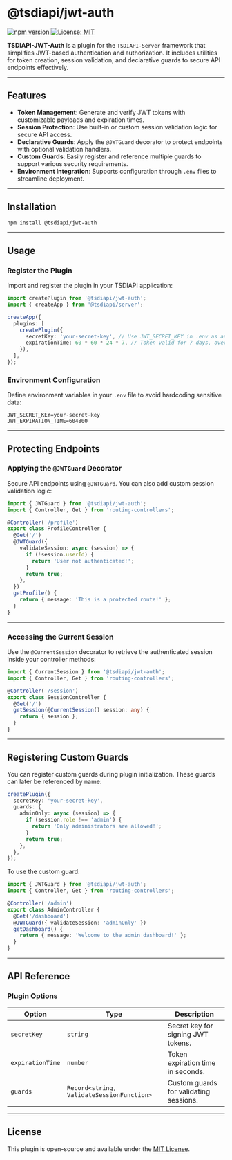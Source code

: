 # @tsdiapi/jwt-auth

[![npm version](https://badge.fury.io/js/%40tsdiapi%2Fjwt-auth.svg)](https://badge.fury.io/js/%40tsdiapi%2Fjwt-auth)
[![License: MIT](https://img.shields.io/badge/License-MIT-yellow.svg)](https://opensource.org/licenses/MIT)

**TSDIAPI-JWT-Auth** is a plugin for the `TSDIAPI-Server` framework that simplifies JWT-based authentication and authorization. It includes utilities for token creation, session validation, and declarative guards to secure API endpoints effectively.

---

## Features

- **Token Management**: Generate and verify JWT tokens with customizable payloads and expiration times.
- **Session Protection**: Use built-in or custom session validation logic for secure API access.
- **Declarative Guards**: Apply the `@JWTGuard` decorator to protect endpoints with optional validation handlers.
- **Custom Guards**: Easily register and reference multiple guards to support various security requirements.
- **Environment Integration**: Supports configuration through `.env` files to streamline deployment.

---

## Installation

```bash
npm install @tsdiapi/jwt-auth
```

---

## Usage

### Register the Plugin

Import and register the plugin in your TSDIAPI application:

```typescript
import createPlugin from '@tsdiapi/jwt-auth';
import { createApp } from '@tsdiapi/server';

createApp({
  plugins: [
    createPlugin({
      secretKey: 'your-secret-key', // Use JWT_SECRET_KEY in .env as an alternative
      expirationTime: 60 * 60 * 24 * 7, // Token valid for 7 days, override with JWT_EXPIRATION_TIME in .env
    }),
  ],
});
```

### Environment Configuration

Define environment variables in your `.env` file to avoid hardcoding sensitive data:

```env
JWT_SECRET_KEY=your-secret-key
JWT_EXPIRATION_TIME=604800
```

---

## Protecting Endpoints

### Applying the `@JWTGuard` Decorator

Secure API endpoints using `@JWTGuard`. You can also add custom session validation logic:

```typescript
import { JWTGuard } from '@tsdiapi/jwt-auth';
import { Controller, Get } from 'routing-controllers';

@Controller('/profile')
export class ProfileController {
  @Get('/')
  @JWTGuard({
    validateSession: async (session) => {
      if (!session.userId) {
        return 'User not authenticated!';
      }
      return true;
    },
  })
  getProfile() {
    return { message: 'This is a protected route!' };
  }
}
```

---

### Accessing the Current Session

Use the `@CurrentSession` decorator to retrieve the authenticated session inside your controller methods:

```typescript
import { CurrentSession } from '@tsdiapi/jwt-auth';
import { Controller, Get } from 'routing-controllers';

@Controller('/session')
export class SessionController {
  @Get('/')
  getSession(@CurrentSession() session: any) {
    return { session };
  }
}
```

---

## Registering Custom Guards

You can register custom guards during plugin initialization. These guards can later be referenced by name:

```typescript
createPlugin({
  secretKey: 'your-secret-key',
  guards: {
    adminOnly: async (session) => {
      if (session.role !== 'admin') {
        return 'Only administrators are allowed!';
      }
      return true;
    },
  },
});
```

To use the custom guard:

```typescript
import { JWTGuard } from '@tsdiapi/jwt-auth';
import { Controller, Get } from 'routing-controllers';

@Controller('/admin')
export class AdminController {
  @Get('/dashboard')
  @JWTGuard({ validateSession: 'adminOnly' })
  getDashboard() {
    return { message: 'Welcome to the admin dashboard!' };
  }
}
```

---

## API Reference

### Plugin Options

| Option            | Type                                      | Description                                  |
|-------------------|-------------------------------------------|----------------------------------------------|
| `secretKey`       | `string`                                  | Secret key for signing JWT tokens.            |
| `expirationTime`  | `number`                                  | Token expiration time in seconds.             |
| `guards`          | `Record<string, ValidateSessionFunction>` | Custom guards for validating sessions.        |

---

## License

This plugin is open-source and available under the [MIT License](LICENSE).